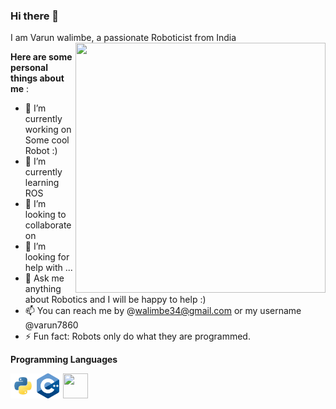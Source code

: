 ### Hi there 👋                                                                   

I am Varun walimbe, a passionate Roboticist from India    <img align="right" width="400" height="400" src="https://i.pinimg.com/originals/a0/3a/56/a03a56f4feaa8eb194117b5d0d926109.gif">                        

**Here are some personal things about me** :                                              

 - 🔭 I’m currently working on Some cool Robot :)
 - 🌱 I’m currently learning ROS
 - 👯 I’m looking to collaborate on 
 - 🤔 I’m looking for help with ...
 - 💬 Ask me anything about Robotics and I will be happy to help :)
 - 📫 You can reach me by @walimbe34@gmail.com or my username @varun7860
 - ⚡ Fun fact: Robots only do what they are programmed.

**Programming Languages**

<img src="https://raw.githubusercontent.com/github/explore/80688e429a7d4ef2fca1e82350fe8e3517d3494d/topics/python/python.png" width="40" height="40"/><img src="https://raw.githubusercontent.com/github/explore/80688e429a7d4ef2fca1e82350fe8e3517d3494d/topics/cpp/cpp.png" width="40" height="40"/>  <img src="https://spng.subpng.com/20181122/gsa/kisspng-java-programming-language-selenium-computer-softwa-july-2-16-halab-4-dev-5bf7838406c688.9094089715429477160278.jpg" width="40" height="40"/>
